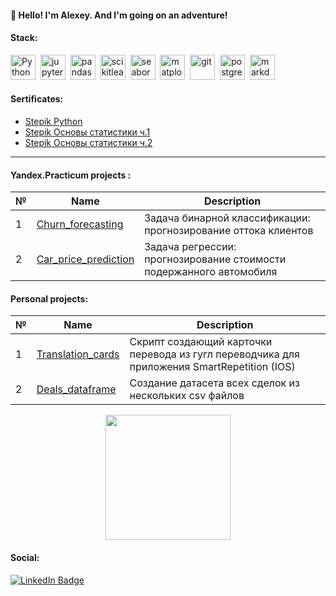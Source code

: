 #### :wave: Hello! I'm Alexey. And I'm going on an adventure!


#### Stack: 
<div>
  <img src="https://api.iconify.design/logos/python.svg" title="Python" alt="Python" width="40" height="40"/>&nbsp;
  <img src="https://api.iconify.design/logos/jupyter.svg?width=256&height=256" title="jupyter"  alt="jupyter" width="40" height="40"/>&nbsp;
  <img src="https://api.iconify.design/devicon/pandas.svg"  title="pandas" alt="pandas" width="40" height="40"/>&nbsp;
  <img src="https://api.iconify.design/devicon/scikitlearn.svg" title="scikitlearn" alt="scikitlearn" width="40" height="40"/>&nbsp;
  <img src="https://api.iconify.design/logos/seaborn-icon.svg" title="seaborn" alt="seaborn" width="40" height="40"/>&nbsp;
  <img src="https://api.iconify.design/devicon/matplotlib.svg" title="matplotlib" alt="matplotlib" width="40" height="40"/>&nbsp;
  <img src="https://api.iconify.design/devicon/git.svg" title="git" alt="git" width="40" height="40"/>&nbsp;
  <img src="https://api.iconify.design/logos/postgresql.svg" title="postgresql" alt="postgresql" width="40" height="40"/>&nbsp;
  <img src="https://api.iconify.design/skill-icons/markdown-dark.svg?width=256&height=256" title="markdown" alt="markdown" width="40" height="40"/>&nbsp;
</div>

  
#### Sertificates: 

- [Stepik Python](https://stepik.org/cert/2200929)  
- [Stepik Основы статистики ч.1](https://stepik.org/cert/2202850)  
- [Stepik Основы статистики ч.2](https://stepik.org/cert/2137337)  
---


#### Yandex.Practicum projects :  

| № | Name | Description |
|---|----------|----------|
| 1 | [Churn_forecasting](https://github.com/Eag1e-0w1/churn_forecasting/) | Задача бинарной классификации: прогнозирование оттока клиентов|
| 2 |[Car_price_prediction](https://github.com/Eag1e-0w1/car_price_prediction/) | Задача регрессии: прогнозирование стоимости подержанного автомобиля |

#### Personal projects: 
| № | Name | Description |
|---|----------|----------|
| 1 | [Translation_cards](https://github.com/Eag1e-0w1/Translation_cards) | Скрипт создающий карточки перевода из гугл переводчика для приложения SmartRepetition (IOS)| 
| 2 | [Deals_dataframe](https://github.com/Eag1e-0w1/Deals_dataframe) | Создание датасета всех сделок из нескольких csv файлов |


<div id="header" align="center">
  <img src=https://media.giphy.com/media/x4unLoM3hApc2Cw5kO/giphy.gif width="200"/>
</div>

#### Social:
<div id="badges">
  <a href="https://www.facebook.com/profile.php?id=61554568890316">
    <img src="https://img.shields.io/badge/Facebook-blue?style=for-the-badge&logo=facebook&logoColor=white" alt="LinkedIn Badge"/>
  </a>

</div>
<div>
<div align='right'>
  <img src="https://komarev.com/ghpvc/?username=Eag1e-0w1&style=flat-square&color=blue" alt=""/>
</div>

